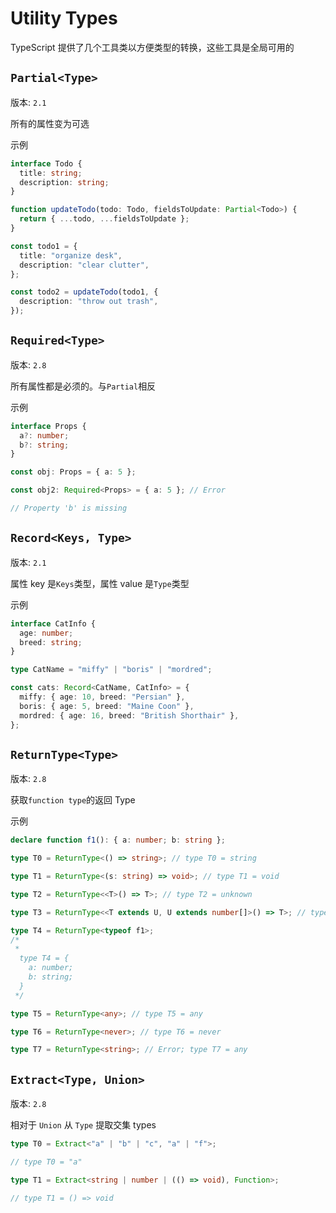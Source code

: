 # Utility Types

TypeScript 提供了几个工具类以方便类型的转换，这些工具是全局可用的

## `Partial<Type>`

版本: `2.1`

所有的属性变为可选

示例

```typescript
interface Todo {
  title: string;
  description: string;
}

function updateTodo(todo: Todo, fieldsToUpdate: Partial<Todo>) {
  return { ...todo, ...fieldsToUpdate };
}

const todo1 = {
  title: "organize desk",
  description: "clear clutter",
};

const todo2 = updateTodo(todo1, {
  description: "throw out trash",
});
```

## `Required<Type>`

版本: `2.8`

所有属性都是必须的。与`Partial`相反

示例

```typescript
interface Props {
  a?: number;
  b?: string;
}

const obj: Props = { a: 5 };

const obj2: Required<Props> = { a: 5 }; // Error

// Property 'b' is missing
```

## `Record<Keys, Type>`

版本: `2.1`

属性 key 是`Keys`类型，属性 value 是`Type`类型

示例

```typescript
interface CatInfo {
  age: number;
  breed: string;
}

type CatName = "miffy" | "boris" | "mordred";

const cats: Record<CatName, CatInfo> = {
  miffy: { age: 10, breed: "Persian" },
  boris: { age: 5, breed: "Maine Coon" },
  mordred: { age: 16, breed: "British Shorthair" },
};
```

## `ReturnType<Type>`

版本: `2.8`

获取`function type`的返回 Type

示例

```typescript
declare function f1(): { a: number; b: string };

type T0 = ReturnType<() => string>; // type T0 = string

type T1 = ReturnType<(s: string) => void>; // type T1 = void

type T2 = ReturnType<<T>() => T>; // type T2 = unknown

type T3 = ReturnType<<T extends U, U extends number[]>() => T>; // type T3 = number[]

type T4 = ReturnType<typeof f1>;
/*
 * 
  type T4 = {
    a: number;
    b: string;
  }
 */

type T5 = ReturnType<any>; // type T5 = any

type T6 = ReturnType<never>; // type T6 = never

type T7 = ReturnType<string>; // Error; type T7 = any
```

## `Extract<Type, Union>`

版本: `2.8`

相对于 `Union` 从 `Type` 提取交集 types

```typescript
type T0 = Extract<"a" | "b" | "c", "a" | "f">;

// type T0 = "a"
```

```typescript
type T1 = Extract<string | number | (() => void), Function>;

// type T1 = () => void
```

